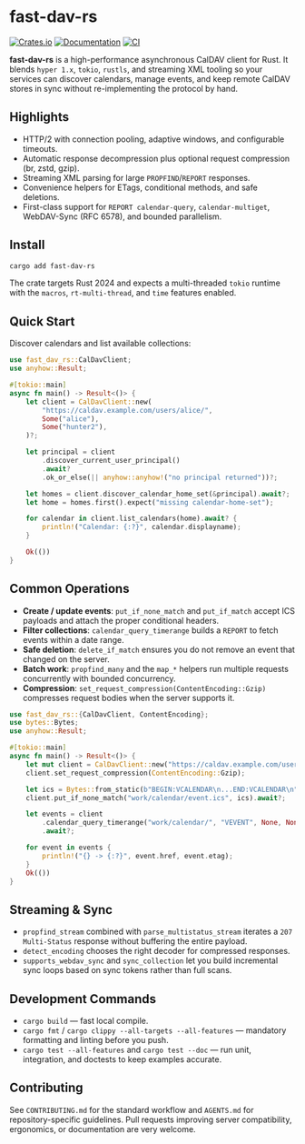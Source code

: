 # fast-dav-rs

[![Crates.io](https://img.shields.io/crates/v/fast-dav-rs.svg)](https://crates.io/crates/fast-dav-rs)
[![Documentation](https://docs.rs/fast-dav-rs/badge.svg)](https://docs.rs/fast-dav-rs)
[![CI](https://github.com/Goopil/fast-dav-rs/workflows/CI/badge.svg)](https://github.com/Goopil/fast-dav-rs/actions)

**fast-dav-rs** is a high-performance asynchronous CalDAV client for Rust. It blends `hyper 1.x`, `tokio`, `rustls`,
and streaming XML tooling so your services can discover calendars, manage events, and keep remote CalDAV stores in sync
without re-implementing the protocol by hand.

## Highlights

- HTTP/2 with connection pooling, adaptive windows, and configurable timeouts.
- Automatic response decompression plus optional request compression (br, zstd, gzip).
- Streaming XML parsing for large `PROPFIND`/`REPORT` responses.
- Convenience helpers for ETags, conditional methods, and safe deletions.
- First-class support for `REPORT calendar-query`, `calendar-multiget`, WebDAV-Sync (RFC 6578), and bounded parallelism.

## Install

```bash
cargo add fast-dav-rs
```

The crate targets Rust 2024 and expects a multi-threaded `tokio` runtime with the `macros`, `rt-multi-thread`, and
`time` features enabled.

## Quick Start

Discover calendars and list available collections:

```rust
use fast_dav_rs::CalDavClient;
use anyhow::Result;

#[tokio::main]
async fn main() -> Result<()> {
    let client = CalDavClient::new(
        "https://caldav.example.com/users/alice/",
        Some("alice"),
        Some("hunter2"),
    )?;

    let principal = client
        .discover_current_user_principal()
        .await?
        .ok_or_else(|| anyhow::anyhow!("no principal returned"))?;

    let homes = client.discover_calendar_home_set(&principal).await?;
    let home = homes.first().expect("missing calendar-home-set");

    for calendar in client.list_calendars(home).await? {
        println!("Calendar: {:?}", calendar.displayname);
    }

    Ok(())
}
```

## Common Operations

- **Create / update events**: `put_if_none_match` and `put_if_match` accept ICS payloads and attach the proper
  conditional headers.
- **Filter collections**: `calendar_query_timerange` builds a `REPORT` to fetch events within a date range.
- **Safe deletion**: `delete_if_match` ensures you do not remove an event that changed on the server.
- **Batch work**: `propfind_many` and the `map_*` helpers run multiple requests concurrently with bounded concurrency.
- **Compression**: `set_request_compression(ContentEncoding::Gzip)` compresses request bodies when the server supports
  it.

```rust
use fast_dav_rs::{CalDavClient, ContentEncoding};
use bytes::Bytes;
use anyhow::Result;

#[tokio::main]
async fn main() -> Result<()> {
    let mut client = CalDavClient::new("https://caldav.example.com/users/alice/", None, None)?;
    client.set_request_compression(ContentEncoding::Gzip);

    let ics = Bytes::from_static(b"BEGIN:VCALENDAR\n...END:VCALENDAR\n");
    client.put_if_none_match("work/calendar/event.ics", ics).await?;

    let events = client
        .calendar_query_timerange("work/calendar/", "VEVENT", None, None, true)
        .await?;

    for event in events {
        println!("{} -> {:?}", event.href, event.etag);
    }
    Ok(())
}
```

## Streaming & Sync

- `propfind_stream` combined with `parse_multistatus_stream` iterates a `207 Multi-Status` response without buffering
  the entire payload.
- `detect_encoding` chooses the right decoder for compressed responses.
- `supports_webdav_sync` and `sync_collection` let you build incremental sync loops based on sync tokens rather than
  full scans.

## Development Commands

- `cargo build` — fast local compile.
- `cargo fmt` / `cargo clippy --all-targets --all-features` — mandatory formatting and linting before you push.
- `cargo test --all-features` and `cargo test --doc` — run unit, integration, and doctests to keep examples accurate.

## Contributing

See `CONTRIBUTING.md` for the standard workflow and `AGENTS.md` for repository-specific guidelines. Pull requests
improving server compatibility, ergonomics, or documentation are very welcome.


